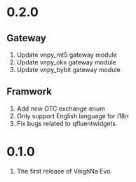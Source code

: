 # 0.2.0

## Gateway

1. Update vnpy_mt5 gateway module
2. Update vnpy_okx gateway module
3. Update vnpy_bybit gateway module

## Framwork

1. Add new OTC exchange enum
2. Only support English language for i18n
3. Fix bugs related to qfluentwidgets

# 0.1.0

1. The first release of VeighNa Evo